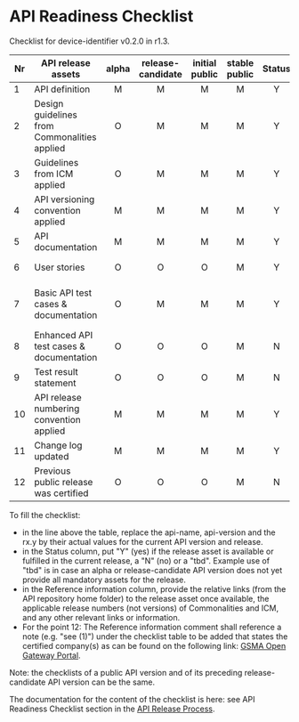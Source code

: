 # API Readiness Checklist

Checklist for device-identifier v0.2.0 in r1.3.

| Nr | API release assets  | alpha | release-candidate |  initial<br>public | stable<br> public | Status  | Reference information |
|----|----------------------------------------------|:-----:|:-----------------:|:-------:|:------:|:----:|:-------------------------------------------------------------------------------:|
|  1 | API definition                               |   M   |         M         |    M    |    M   |  Y   | [device-identifier.yaml](/code/API_definitions/device-identifier.yaml)          |
|  2 | Design guidelines from Commonalities applied |   O   |         M         |    M    |    M   |  Y   | [r2.3](https://github.com/camaraproject/Commonalities/releases/tag/r2.3)                                                                      |
|  3 | Guidelines from ICM applied                  |   O   |         M         |    M    |    M   |  Y   | [r2.3](https://github.com/camaraproject/IdentityAndConsentManagement/releases/tag/r2.3)                                                                     |
|  4 | API versioning convention applied            |   M   |         M         |    M    |    M   |  Y   |                                                                           |
|  5 | API documentation                            |   M   |         M         |    M    |    M   |  Y   | inline in YAML |
|  6 | User stories                                 |   O   |         O         |    O    |    M   |  Y   | [Device Identifier User Story.md](/documentation/API_documentation/Device%20Identifier%20User%20Story.md) |
|  7 | Basic API test cases & documentation         |   O   |         M         |    M    |    M   |  Y   | [device-identifier-retrieveIdentifier.feature](/code/Test_definitions/device-identifier-retrieveIdentifier.feature)<br>[device-identifier-retrieveType.feature](/code/Test_definitions/device-identifier-retrieveType.feature) |
|  8 | Enhanced API test cases & documentation      |   O   |         O         |    O    |    M   |  N   |                                                                                 |
|  9 | Test result statement                        |   O   |         O         |    O    |    M   |  N   |                                                                                 |
| 10 | API release numbering convention applied     |   M   |         M         |    M    |    M   |  Y   | r1.3                                                                            |
| 11 | Change log updated                           |   M   |         M         |    M    |    M   |  Y   | [CHANGELOG.md](/CHANGELOG.md)                                                   |
| 12 | Previous public release was certified        |   O   |         O         |    O    |    M   |  N   |                                                                                 |

To fill the checklist:
- in the line above the table, replace the api-name, api-version and the rx.y by their actual values for the current API version and release.
- in the Status column, put "Y" (yes) if the release asset is available or fulfilled in the current release, a "N" (no) or a "tbd". Example use of "tbd" is in case an alpha or release-candidate API version does not yet provide all mandatory assets for the release.
- in the Reference information column, provide the relative links (from the API repository home folder) to the release asset once available, the applicable release numbers (not versions) of Commonalities and ICM, and any other relevant links or information.
- For the point 12: The Reference information comment shall reference a note (e.g. "see (1)") under the checklist table to be added that states the certified company(s) as can be found on the following link: [GSMA Open Gateway Portal](https://open-gateway.gsma.com/).

Note: the checklists of a public API version and of its preceding release-candidate API version can be the same.

The documentation for the content of the checklist is here: see API Readiness Checklist section in the [API Release Process](https://lf-camaraproject.atlassian.net/wiki/x/jine).
